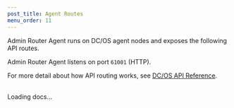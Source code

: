 ```yaml
---
post_title: Agent Routes
menu_order: 11
---
```


Admin Router Agent runs on DC/OS agent nodes and exposes the following API routes.

Admin Router Agent listens on port `61001` (HTTP).

For more detail about how API routing works, see [DC/OS API Reference](/docs/1.10/api/).

<br/>

<div id="html-include" class="html-include" data-api="/docs/1.10/api/nginx.agent.html" data-init="NgindoxInit">
	<div class="info" id="api_info">
		<div class="info_title">Loading docs...</div>
	<div class="info_description markdown"></div>
</div>
